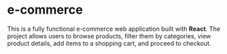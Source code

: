 # e-commerce
This is a fully functional e-commerce web application built with **React**. The project allows users to browse products, filter them by categories, view product details, add items to a shopping cart, and proceed to checkout.
